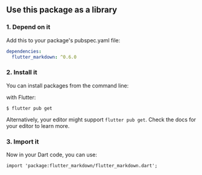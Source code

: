 ## Use this package as a library

### 1. Depend on it

Add this to your package's pubspec.yaml file:

```yaml
dependencies:
  flutter_markdown: ^0.6.0
```

### 2. Install it

You can install packages from the command line:

with Flutter:

```shell
$ flutter pub get
```

Alternatively, your editor might support `flutter pub get`. Check the docs for your editor to learn more.

### 3. Import it

Now in your Dart code, you can use:

```
import 'package:flutter_markdown/flutter_markdown.dart';
```

